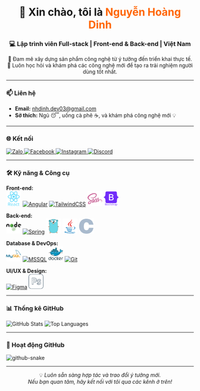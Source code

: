 <h1 align="center">👋 Xin chào, tôi là <span style="color:#ff6600;">Nguyễn Hoàng Dinh</span></h1>
<h3 align="center">💻 Lập trình viên Full-stack | Front-end & Back-end | Việt Nam</h3>
<p align="center">
  🚀 Đam mê xây dựng sản phẩm công nghệ từ ý tưởng đến triển khai thực tế.<br/>
  🌱 Luôn học hỏi và khám phá các công nghệ mới để tạo ra trải nghiệm người dùng tốt nhất.
</p>

---

### 📫 Liên hệ
- **Email:** [nhdinh.dev03@gmail.com](mailto:nhdinh.dev03@gmail.com)
- **Sở thích:** Ngủ 😴, uống cà phê ☕, và khám phá công nghệ mới 💡

---

### 🌐 Kết nối
<p align="left">
  <a href="https://zalo.me/0389307257" target="_blank">
    <img src="https://img.icons8.com/?size=100&id=0m71tmRjlxEe&format=png&color=000000" alt="Zalo" width="40" height="40"/>
  </a>
  <a href="https://fb.com/nhdinh03" target="_blank">
    <img src="https://raw.githubusercontent.com/rahuldkjain/github-profile-readme-generator/master/src/images/icons/Social/facebook.svg" alt="Facebook" width="40" height="40"/>
  </a>
  <a href="https://instagram.com/nhdinhdz" target="_blank">
    <img src="https://raw.githubusercontent.com/rahuldkjain/github-profile-readme-generator/master/src/images/icons/Social/instagram.svg" alt="Instagram" width="40" height="40"/>
  </a>
  <a href="https://discord.gg/dY9bgGcm" target="_blank">
    <img src="https://raw.githubusercontent.com/rahuldkjain/github-profile-readme-generator/master/src/images/icons/Social/discord.svg" alt="Discord" width="40" height="40"/>
  </a>
</p>

---

### 🛠️ Kỹ năng & Công cụ
**Front-end:**  
<a href="https://reactjs.org/" target="_blank"><img src="https://raw.githubusercontent.com/devicons/devicon/master/icons/react/react-original-wordmark.svg" alt="React" width="40"/></a>
<a href="https://angular.io" target="_blank"><img src="https://angular.io/assets/images/logos/angular/angular.svg" alt="Angular" width="40"/></a>
<a href="https://tailwindcss.com/" target="_blank"><img src="https://www.vectorlogo.zone/logos/tailwindcss/tailwindcss-icon.svg" alt="TailwindCSS" width="40"/></a>
<a href="https://sass-lang.com" target="_blank"><img src="https://raw.githubusercontent.com/devicons/devicon/master/icons/sass/sass-original.svg" alt="Sass" width="40"/></a>
<a href="https://getbootstrap.com" target="_blank"><img src="https://raw.githubusercontent.com/devicons/devicon/master/icons/bootstrap/bootstrap-plain-wordmark.svg" alt="Bootstrap" width="40"/></a>

**Back-end:**  
<a href="https://nodejs.org" target="_blank"><img src="https://raw.githubusercontent.com/devicons/devicon/master/icons/nodejs/nodejs-original-wordmark.svg" alt="Node.js" width="40"/></a>
<a href="https://spring.io/" target="_blank"><img src="https://www.vectorlogo.zone/logos/springio/springio-icon.svg" alt="Spring" width="40"/></a>
<a href="https://golang.org" target="_blank"><img src="https://raw.githubusercontent.com/devicons/devicon/master/icons/go/go-original.svg" alt="Go" width="40"/></a>
<a href="https://www.java.com" target="_blank"><img src="https://raw.githubusercontent.com/devicons/devicon/master/icons/java/java-original.svg" alt="Java" width="40"/></a>
<a href="https://www.cprogramming.com/" target="_blank"><img src="https://raw.githubusercontent.com/devicons/devicon/master/icons/c/c-original.svg" alt="C" width="40"/></a>

**Database & DevOps:**  
<a href="https://www.mysql.com/" target="_blank"><img src="https://raw.githubusercontent.com/devicons/devicon/master/icons/mysql/mysql-original-wordmark.svg" alt="MySQL" width="40"/></a>
<a href="https://www.microsoft.com/en-us/sql-server" target="_blank"><img src="https://www.svgrepo.com/show/303229/microsoft-sql-server-logo.svg" alt="MSSQL" width="40"/></a>
<a href="https://www.docker.com/" target="_blank"><img src="https://raw.githubusercontent.com/devicons/devicon/master/icons/docker/docker-original-wordmark.svg" alt="Docker" width="40"/></a>
<a href="https://git-scm.com/" target="_blank"><img src="https://www.vectorlogo.zone/logos/git-scm/git-scm-icon.svg" alt="Git" width="40"/></a>

**UI/UX & Design:**  
<a href="https://www.figma.com/" target="_blank"><img src="https://www.vectorlogo.zone/logos/figma/figma-icon.svg" alt="Figma" width="40"/></a>
<a href="https://www.photoshop.com/en" target="_blank"><img src="https://raw.githubusercontent.com/devicons/devicon/master/icons/photoshop/photoshop-line.svg" alt="Photoshop" width="40"/></a>

---

### 📊 Thống kê GitHub
![GitHub Stats](https://github-readme-stats.vercel.app/api?username=nhdinh03&show_icons=true&theme=default)
![Top Languages](https://github-readme-stats.vercel.app/api/top-langs/?username=nhdinh03&layout=compact)

---

### 🐍 Hoạt động GitHub
<picture>
  <source media="(prefers-color-scheme: dark)" srcset="https://raw.githubusercontent.com/tobiasmeyhoefer/tobiasmeyhoefer/output/github-snake-dark.svg" />
  <source media="(prefers-color-scheme: light)" srcset="https://raw.githubusercontent.com/tobiasmeyhoefer/tobiasmeyhoefer/output/github-snake.svg" />
  <img alt="github-snake" src="https://raw.githubusercontent.com/tobiasmeyhoefer/tobiasmeyhoefer/output/github-snake.svg" />
</picture>

---

<p align="center">
  💡 <i>Luôn sẵn sàng hợp tác và trao đổi ý tưởng mới.<br/>
  Nếu bạn quan tâm, hãy kết nối với tôi qua các kênh ở trên!</i>
</p>

